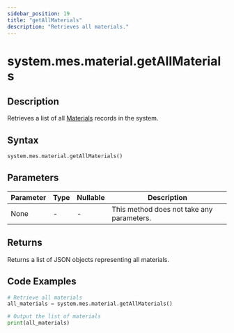 ```yaml
---
sidebar_position: 19
title: "getAllMaterials"
description: "Retrieves all materials."
---
```


# system.mes.material.getAllMaterials

## Description

Retrieves a list of all [Materials](../../data-model/material-model/material) records in the system.

## Syntax

```python
system.mes.material.getAllMaterials()
```

## Parameters

| Parameter | Type | Nullable | Description                               |
|-----------|------|----------|-------------------------------------------|
| None      | -    | -        | This method does not take any parameters. |

## Returns

Returns a list of JSON objects representing all materials.

## Code Examples

```python
# Retrieve all materials
all_materials = system.mes.material.getAllMaterials()

# Output the list of materials
print(all_materials)
```
